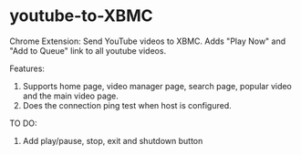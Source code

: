 youtube-to-XBMC
===============

Chrome Extension: Send YouTube videos to XBMC.
Adds "Play Now" and "Add to Queue" link to all youtube videos.

Features:
1. Supports home page, video manager page, search page, popular video and the main video page.
2. Does the connection ping test when host is configured.

TO DO:
1. Add play/pause, stop, exit and shutdown button


